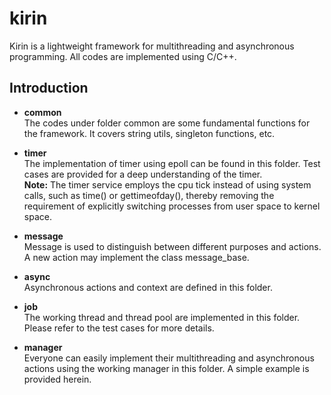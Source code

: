 # kirin
Kirin is a lightweight framework for multithreading and asynchronous programming. All codes are implemented using C/C++.

## Introduction ##
* **common**     
The codes under folder common are some fundamental functions for the framework. It covers string utils, singleton functions, etc.

* **timer**      
The implementation of timer using epoll can be found in this folder. Test cases are provided for a deep understanding of the timer.   
**Note:** The timer service employs the cpu tick instead of using system calls, such as time() or gettimeofday(), thereby removing the requirement of explicitly switching processes from user space to kernel space.

* **message**   
Message is used to distinguish between different purposes and actions. A new action may implement the class message_base.

* **async**     
Asynchronous actions and context are defined in this folder.

* **job**       
The working thread and thread pool are implemented in this folder. Please refer to the test cases for more details.

* **manager**   
Everyone can easily implement their multithreading and asynchronous actions using the working manager in this folder. A simple example is provided herein.
